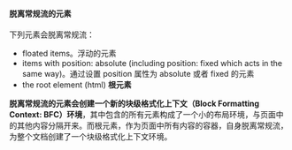 #### 脱离常规流的元素
下列元素会脱离常规流：

* floated items。浮动的元素
* items with position: absolute (including position: fixed which acts in the same way)。通过设置 position 属性为 absolute 或者 fixed 的元素
* the root element (html) **根元素**

**脱离常规流的元素会创建一个新的块级格式化上下文（Block Formatting Context: BFC）环境**，其中包含的所有元素构成了一个小的布局环境，与页面中的其他内容分隔开来。而根元素，作为页面中所有内容的容器，自身脱离常规流，为整个文档创建了一个块级格式化上下文环境。

####
